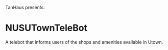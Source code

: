 TanHaus presents:
# NUSUTownTeleBot

A telebot that informs users of the shops and amenities available in Utown.
